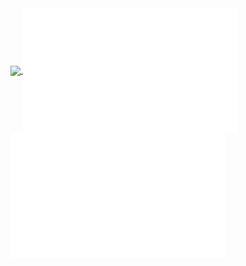 <a href="https://github.com/talbx">
  <img height=200 align="center" src="https://github-readme-stats.vercel.app/api?username=talbx&custom_title=talbx%20GitHub%20Stats&hide=stars&hide_title=true&show=discussions_started,prs_merged,prs_merged_percentage&show_icons=true" />
</a>
<a href="https://github.com/talbx">
  <img height=200 align="center" src="https://raw.githubusercontent.com/talbx/github-stats/master/generated/languages.svg#gh-dark-mode-only"/>
</a>
<a href="https://github.com/talbx">
  <img height=200 align="center" src="https://raw.githubusercontent.com/talbx/github-stats/master/generated/languages.svg#gh-light-mode-only"/>
</a>
<!--<a href="https://github.com/talbx">
  <img height=200 align="center" src="https://myreadme.vercel.app/api/embed/talbx?panels=toprepositories,commitgraph" />
</a>-->


